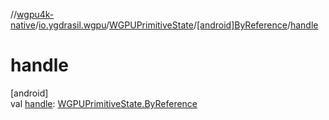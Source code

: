 //[wgpu4k-native](../../../../index.md)/[io.ygdrasil.wgpu](../../index.md)/[WGPUPrimitiveState](../index.md)/[[android]ByReference](index.md)/[handle](handle.md)

# handle

[android]\
val [handle](handle.md): [WGPUPrimitiveState.ByReference](../../../io.ygdrasil.wgpu.android/-w-g-p-u-primitive-state/-by-reference/index.md)